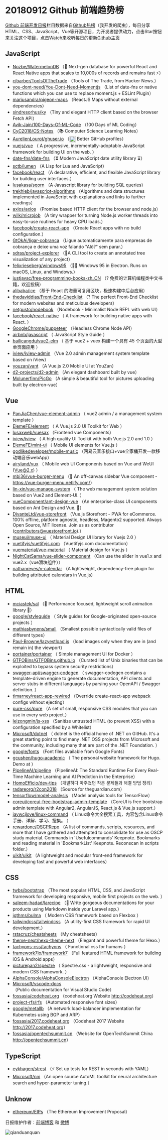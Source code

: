 # 20180912 Github 前端趋势榜

[Github 前端开发日报](http://caibaojian.com/c/news)栏目数据来自[Github热榜](http://news.caibaojian.com/)（我开发的爬虫），每日分享HTML、CSS、JavaScript、Vue等开源项目，为开发者提供动力，点击Star按钮来关注这个项目，点击Watch来收听每日的更新[Github主页](https://github.com/kujian/githubTrending)
## JavaScript

* [Nozbe/WatermelonDB](https://github.com/Nozbe/WatermelonDB) （🍉 Next-gen database for powerful React and React Native apps that scales to 10,000s of records and remains fast ⚡️）
* [cjbarber/ToolsOfTheTrade](https://github.com/cjbarber/ToolsOfTheTrade) （Tools of The Trade, from Hacker News.）
* [you-dont-need/You-Dont-Need-Momentjs](https://github.com/you-dont-need/You-Dont-Need-Momentjs) （List of date-fns or native functions which you can use to replace moment.js + ESLint Plugin）
* [mariusandra/pigeon-maps](https://github.com/mariusandra/pigeon-maps) （ReactJS Maps without external dependencies）
* [sindresorhus/ky](https://github.com/sindresorhus/ky) （Tiny and elegant HTTP client based on the browser Fetch API）
* [Avik-Jain/100-Days-Of-ML-Code](https://github.com/Avik-Jain/100-Days-Of-ML-Code) （100 Days of ML Coding）
* [CyC2018/CS-Notes](https://github.com/CyC2018/CS-Notes) （📚 Computer Science Learning Notes）
* [AurelienLourot/ghuser.io](https://github.com/AurelienLourot/ghuser.io) （<img class="emoji" title=":octocat:" alt=":octocat:" src="https://assets-cdn.github.com/images/icons/emoji/octocat.png" height="20" width="20" align="absmiddle"> Better GitHub profiles）
* [vuejs/vue](https://github.com/vuejs/vue) （
        A progressive, incrementally-adoptable JavaScript framework for building UI on the web.
      ）
* [date-fns/date-fns](https://github.com/date-fns/date-fns) （⏳ Modern JavaScript date utility library ⌛️）
* [sctb/lumen](https://github.com/sctb/lumen) （A Lisp for Lua and JavaScript）
* [facebook/react](https://github.com/facebook/react) （A declarative, efficient, and flexible JavaScript library for building user interfaces.）
* [lusakasa/sqorn](https://github.com/lusakasa/sqorn) （A Javascript library for building SQL queries）
* [trekhleb/javascript-algorithms](https://github.com/trekhleb/javascript-algorithms) （Algorithms and data structures implemented in JavaScript with explanations and links to further readings）
* [axios/axios](https://github.com/axios/axios) （Promise based HTTP client for the browser and node.js）
* [wilk/microjob](https://github.com/wilk/microjob) （A tiny wrapper for turning Node.js worker threads into easy-to-use routines for heavy CPU loads.）
* [facebook/create-react-app](https://github.com/facebook/create-react-app) （Create React apps with no build configuration.）
* [GtOkAi/ligar-cobranca](https://github.com/GtOkAi/ligar-cobranca) （Ligue automaticamente para empresas de cobrança e deixe uma voz falando "Alô?" sem parar.）
* [sdras/project-explorer](https://github.com/sdras/project-explorer) （🎋A CLI tool to create an annotated tree visualization of any project）
* [felixrieseberg/windows95](https://github.com/felixrieseberg/windows95) （💩🚀 Windows 95 in Electron. Runs on macOS, Linux, and Windows.）
* [justjavac/free-programming-books-zh_CN](https://github.com/justjavac/free-programming-books-zh_CN) （? 免费的计算机编程类中文书籍，欢迎投稿）
* [alibaba/ice](https://github.com/alibaba/ice) （基于 React 的海量可复用区块，极速构建中后台应用）
* [thedaviddias/Front-End-Checklist](https://github.com/thedaviddias/Front-End-Checklist) （? The perfect Front-End Checklist for modern websites and meticulous developers）
* [netgusto/nodebook](https://github.com/netgusto/nodebook) （Nodebook - Minimalist Node REPL with web UI）
* [facebook/react-native](https://github.com/facebook/react) （
        A framework for building native apps with React.
      ）
* [GoogleChrome/puppeteer](https://github.com/GoogleChrome/puppeteer) （Headless Chrome Node API）
* [airbnb/javascript](https://github.com/airbnb/javascript) （
        JavaScript Style Guide
      ）
* [bailicangdu/vue2-elm](https://github.com/bailicangdu/vue2-elm) （
        基于 vue2 + vuex 构建一个具有 45 个页面的大型单页面应用
      ）
* [iview/iview-admin](https://github.com/iview/iview-admin) （Vue 2.0 admin management system template based on iView）
* [youzan/vant](https://github.com/youzan/vant) （A Vue.js 2.0 Mobile UI at YouZan）
* [d2-projects/d2-admin](https://github.com/d2-projects/d2-admin) （An elegant dashboard built by vue）
* [Molunerfinn/PicGo](https://github.com/Molunerfinn/PicGo) （A simple &amp; beautiful tool for pictures uploading built by electron-vue）

## Vue

* [PanJiaChen/vue-element-admin](https://github.com/PanJiaChen/vue-element-admin) （
        vue2 admin / a management system template
      ）
* [ElemeFE/element](https://github.com/ElemeFE/element) （
        A Vue.js 2.0 UI Toolkit for Web
      ）
* [lusaxweb/vuesax](https://github.com/lusaxweb/vuesax) （Frontend vue Components）
* [iview/iview](https://github.com/iview/iview) （
        A high quality UI Toolkit with both Vue.js 2.0 and 1.0
      ）
* [ElemeFE/mint-ui](https://github.com/ElemeFE/mint-ui) （
        Mobile UI elements for Vue.js
      ）
* [godlikedeveloper/mobile-music](https://github.com/godlikedeveloper/mobile-music) （网易云音乐接口+vue全家桶开发一款移动端音乐webApp）
* [airyland/vux](https://github.com/airyland/vux) （
        Mobile web UI Components based on Vue and WeUI (Vue@2.x)
      ）
* [mbj36/vue-burger-menu](https://github.com/mbj36/vue-burger-menu) （🍔 An off-canvas sidebar Vue component - <a href="https://vue-burger-menu.netlify.com/" rel="nofollow">https://vue-burger-menu.netlify.com/</a>）
* [lin-xin/vue-manage-system](https://github.com/lin-xin/vue-manage-system) （
        The web management system solution based on Vue2 and Element-UI.
      ）
* [vueComponent/ant-design-vue](https://github.com/vueComponent/ant-design-vue) （An enterprise-class UI components based on Ant Design and Vue. 🐜）
* [DivanteLtd/vue-storefront](https://github.com/DivanteLtd/vue-storefront) （Vue.js Storefront - PWA for eCommerce. 100% offline, platform agnostic, headless, Magento2 supported. Always Open Source, MIT license. Join us as contributor (contributors@vuestorefront.io).）
* [museui/muse-ui](https://github.com/museui/muse-ui) （
        Material Design UI library for Vuejs 2.0
      ）
* [vuetifyjs/vuetifyjs.com](https://github.com/vuetifyjs/vuetifyjs.com) （Vuetifyjs.com documentation）
* [vuematerial/vue-material](https://github.com/vuematerial/vue-material) （
        Material design for Vue.js
      ）
* [NightCatSama/vue-slider-component](https://github.com/NightCatSama/vue-slider-component) （Can use the slider in vue1.x and vue2.x（vue滑块组件））
* [nathanreyes/v-calendar](https://github.com/nathanreyes/v-calendar) （A lightweight, dependency-free plugin for building attributed calendars in Vue.js）

## HTML

* [mciastek/sal](https://github.com/mciastek/sal) （🚀 Performance focused, lightweight scroll animation library 🚀）
* [google/styleguide](https://github.com/google/styleguide) （
        Style guides for Google-originated open-source projects
      ）
* [mathiasbynens/small](https://github.com/mathiasbynens/small) （Smallest possible syntactically valid files of different types）
* [Paul-Browne/lazyestload.js](https://github.com/Paul-Browne/lazyestload.js) （load images only when they are in (and remain in) the viewport）
* [portainer/portainer](https://github.com/portainer/portainer) （
        Simple management UI for Docker
      ）
* [GTFOBins/GTFOBins.github.io](https://github.com/GTFOBins/GTFOBins.github.io) （Curated list of Unix binaries that can be exploited to bypass system security restrictions）
* [swagger-api/swagger-codegen](https://github.com/swagger-api/swagger-codegen) （
        swagger-codegen contains a template-driven engine to generate documentation, API clients and server stubs in different languages by parsing your OpenAPI / Swagger definition.
      ）
* [timarney/react-app-rewired](https://github.com/timarney/react-app-rewired) （Override create-react-app webpack configs without ejecting）
* [pure-css/pure](https://github.com/pure-css/pure) （A set of small, responsive CSS modules that you can use in every web project.）
* [leizongmin/js-xss](https://github.com/leizongmin/js-xss) （Sanitize untrusted HTML (to prevent XSS) with a configuration specified by a Whitelist）
* [Microsoft/dotnet](https://github.com/Microsoft/dotnet) （
        dotnet is the official home of .NET on GitHub. It's a great starting point to find many .NET OSS projects from Microsoft and the community, including many that are part of the .NET Foundation.
      ）
* [google/fonts](https://github.com/google/fonts) （Font files available from Google Fonts）
* [gcushen/hugo-academic](https://github.com/gcushen/hugo-academic) （
        The personal website framework for Hugo. Demo at
      ）
* [PipelineAI/pipeline](https://github.com/PipelineAI/pipeline) （PipelineAI: The Standard Runtime For Every Real-Time Machine Learning and AI Prediction in the Enterprise）
* [HomoEfficio/dev-tips](https://github.com/HomoEfficio/dev-tips) （개발하다 마주쳤던 작은 문제들과 해결 방법 정리）
* [radareorg/r2con2018](https://github.com/radareorg/r2con2018) （Source for theguardian.com）
* [tensorflow/model-analysis](https://github.com/tensorflow/model-analysis) （Model analysis tools for TensorFlow）
* [coreui/coreui-free-bootstrap-admin-template](https://github.com/coreui/coreui-free-bootstrap-admin-template) （CoreUI is free bootstrap admin template with Angular2, AngularJS, React.js &amp; Vue.js support.）
* [jaywcjlove/linux-command](https://github.com/jaywcjlove/linux-command) （
        Linux命令大全搜索工具，内容包含Linux命令手册、详解、学习、搜集。
      ）
* [rewardone/OSCPRepo](https://github.com/rewardone/OSCPRepo) （A list of commands, scripts, resources, and more that I have gathered and attempted to consolidate for use as OSCP study material. Commands in 'Usefulcommands' Keepnote. Bookmarks and reading material in 'BookmarkList' Keepnote. Reconscan in scripts folder.）
* [uikit/uikit](https://github.com/uikit/uikit) （A lightweight and modular front-end framework for developing fast and powerful web interfaces）

## CSS

* [twbs/bootstrap](https://github.com/twbs/bootstrap) （The most popular HTML, CSS, and JavaScript framework for developing responsive, mobile first projects on the web.
      ）
* [saleem-hadad/larecipe](https://github.com/saleem-hadad/larecipe) （🍪 Write gorgeous documentations for your products using Markdown inside your Laravel app.）
* [jgthms/bulma](https://github.com/jgthms/bulma) （
        Modern CSS framework based on Flexbox
      ）
* [tailwindcss/tailwindcss](https://github.com/tailwindcss/tailwindcss) （A utility-first CSS framework for rapid UI development.）
* [rstacruz/cheatsheets](https://github.com/rstacruz/cheatsheets) （My cheatsheets）
* [theme-next/hexo-theme-next](https://github.com/theme-next/hexo-theme-next) （Elegant and powerful theme for Hexo.）
* [tachyons-css/tachyons](https://github.com/tachyons-css/tachyons) （
        Functional css for humans
      ）
* [framework7io/framework7](https://github.com/framework7io/framework7) （Full featured HTML framework for building iOS &amp; Android apps）
* [picturepan2/spectre](https://github.com/picturepan2/spectre) （
        Spectre.css - a lightweight, responsive and modern CSS framework.
      ）
* [AlphaConsole/AlphaConsoleElectron](https://github.com/AlphaConsole/AlphaConsoleElectron) （AlphaConsole Electron UI）
* [Microsoft/vscode-docs](https://github.com/Microsoft/vscode-docs) （Public documentation for Visual Studio Code）
* [fossasia/codeheat.org](https://github.com/fossasia/codeheat.org) （codeheat.org Website <a href="http://codeheat.org" rel="nofollow">http://codeheat.org</a>）
* [project-rfs/rfs](https://github.com/project-rfs/rfs) （Automated responsive font sizes）
* [google/metallb](https://github.com/google/metallb) （A network load-balancer implementation for Kubernetes using BGP and ARP）
* [fossasia/2017.codeheat.org](https://github.com/fossasia/2017.codeheat.org) （Codeheat 2017 Website <a href="http://2017.codeheat.org" rel="nofollow">http://2017.codeheat.org</a>）
* [fossasia/opentechsummit.cn](https://github.com/fossasia/opentechsummit.cn) （Website for OpenTechSummit China <a href="http://opentechsummit.cn" rel="nofollow">http://opentechsummit.cn</a>）

## TypeScript

* [eykhagen/strest](https://github.com/eykhagen/strest) （⚡️ Set up tests for REST in seconds with YAML）
* [Microsoft/nni](https://github.com/Microsoft/nni) （An open source AutoML toolkit for neural architecture search and hyper-parameter tuning.）

## Unknow

* [ethereum/EIPs](https://github.com/ethereum/EIPs) （The Ethereum Improvement Proposal）


日报维护作者：[前端博客](http://caibaojian.com/) 和 [微博](http://caibaojian.com/go/weibo)

![qianduanquan](https://user-images.githubusercontent.com/3055447/38468989-651132ac-3b80-11e8-8e6b-15122322a9d7.png)